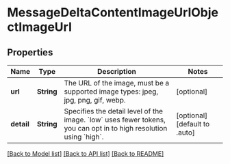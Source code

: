 # MessageDeltaContentImageUrlObjectImageUrl

## Properties
Name | Type | Description | Notes
------------ | ------------- | ------------- | -------------
**url** | **String** | The URL of the image, must be a supported image types: jpeg, jpg, png, gif, webp. | [optional] 
**detail** | **String** | Specifies the detail level of the image. &#x60;low&#x60; uses fewer tokens, you can opt in to high resolution using &#x60;high&#x60;. | [optional] [default to .auto]

[[Back to Model list]](../README.md#documentation-for-models) [[Back to API list]](../README.md#documentation-for-api-endpoints) [[Back to README]](../README.md)


